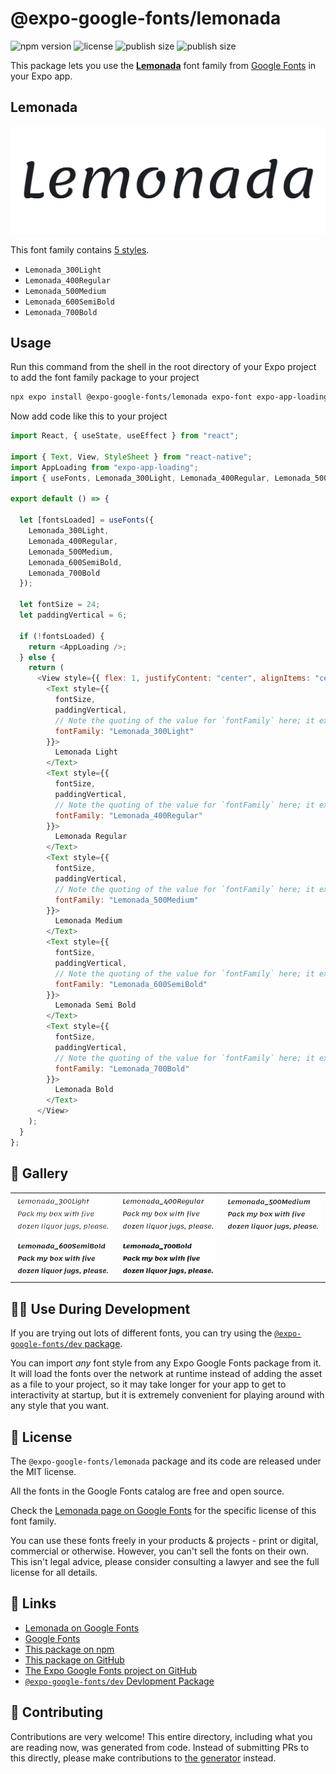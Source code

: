 # @expo-google-fonts/lemonada

![npm version](https://flat.badgen.net/npm/v/@expo-google-fonts/lemonada)
![license](https://flat.badgen.net/github/license/expo/google-fonts)
![publish size](https://flat.badgen.net/packagephobia/install/@expo-google-fonts/lemonada)
![publish size](https://flat.badgen.net/packagephobia/publish/@expo-google-fonts/lemonada)

This package lets you use the [**Lemonada**](https://fonts.google.com/specimen/Lemonada) font family from [Google Fonts](https://fonts.google.com/) in your Expo app.

## Lemonada

![Lemonada](./font-family.png)

This font family contains [5 styles](#-gallery).

- `Lemonada_300Light`
- `Lemonada_400Regular`
- `Lemonada_500Medium`
- `Lemonada_600SemiBold`
- `Lemonada_700Bold`

## Usage

Run this command from the shell in the root directory of your Expo project to add the font family package to your project

```sh
npx expo install @expo-google-fonts/lemonada expo-font expo-app-loading
```

Now add code like this to your project

```js
import React, { useState, useEffect } from "react";

import { Text, View, StyleSheet } from "react-native";
import AppLoading from "expo-app-loading";
import { useFonts, Lemonada_300Light, Lemonada_400Regular, Lemonada_500Medium, Lemonada_600SemiBold, Lemonada_700Bold } from '@expo-google-fonts/lemonada';

export default () => {

  let [fontsLoaded] = useFonts({
    Lemonada_300Light, 
    Lemonada_400Regular, 
    Lemonada_500Medium, 
    Lemonada_600SemiBold, 
    Lemonada_700Bold
  });

  let fontSize = 24;
  let paddingVertical = 6;

  if (!fontsLoaded) {
    return <AppLoading />;
  } else {
    return (
      <View style={{ flex: 1, justifyContent: "center", alignItems: "center" }}>
        <Text style={{
          fontSize,
          paddingVertical,
          // Note the quoting of the value for `fontFamily` here; it expects a string!
          fontFamily: "Lemonada_300Light"
        }}>
          Lemonada Light
        </Text>
        <Text style={{
          fontSize,
          paddingVertical,
          // Note the quoting of the value for `fontFamily` here; it expects a string!
          fontFamily: "Lemonada_400Regular"
        }}>
          Lemonada Regular
        </Text>
        <Text style={{
          fontSize,
          paddingVertical,
          // Note the quoting of the value for `fontFamily` here; it expects a string!
          fontFamily: "Lemonada_500Medium"
        }}>
          Lemonada Medium
        </Text>
        <Text style={{
          fontSize,
          paddingVertical,
          // Note the quoting of the value for `fontFamily` here; it expects a string!
          fontFamily: "Lemonada_600SemiBold"
        }}>
          Lemonada Semi Bold
        </Text>
        <Text style={{
          fontSize,
          paddingVertical,
          // Note the quoting of the value for `fontFamily` here; it expects a string!
          fontFamily: "Lemonada_700Bold"
        }}>
          Lemonada Bold
        </Text>
      </View>
    );
  }
};
```

## 🔡 Gallery


||||
|-|-|-|
|![Lemonada_300Light](./Lemonada_300Light.ttf.png)|![Lemonada_400Regular](./Lemonada_400Regular.ttf.png)|![Lemonada_500Medium](./Lemonada_500Medium.ttf.png)||
|![Lemonada_600SemiBold](./Lemonada_600SemiBold.ttf.png)|![Lemonada_700Bold](./Lemonada_700Bold.ttf.png)|||


## 👩‍💻 Use During Development

If you are trying out lots of different fonts, you can try using the [`@expo-google-fonts/dev` package](https://github.com/expo/google-fonts/tree/master/font-packages/dev#readme).

You can import _any_ font style from any Expo Google Fonts package from it. It will load the fonts over the network at runtime instead of adding the asset as a file to your project, so it may take longer for your app to get to interactivity at startup, but it is extremely convenient for playing around with any style that you want.


## 📖 License

The `@expo-google-fonts/lemonada` package and its code are released under the MIT license.

All the fonts in the Google Fonts catalog are free and open source.

Check the [Lemonada page on Google Fonts](https://fonts.google.com/specimen/Lemonada) for the specific license of this font family.

You can use these fonts freely in your products & projects - print or digital, commercial or otherwise. However, you can't sell the fonts on their own. This isn't legal advice, please consider consulting a lawyer and see the full license for all details.

## 🔗 Links

- [Lemonada on Google Fonts](https://fonts.google.com/specimen/Lemonada)
- [Google Fonts](https://fonts.google.com/)
- [This package on npm](https://www.npmjs.com/package/@expo-google-fonts/lemonada)
- [This package on GitHub](https://github.com/expo/google-fonts/tree/master/font-packages/lemonada)
- [The Expo Google Fonts project on GitHub](https://github.com/expo/google-fonts)
- [`@expo-google-fonts/dev` Devlopment Package](https://github.com/expo/google-fonts/tree/master/font-packages/dev)

## 🤝 Contributing

Contributions are very welcome! This entire directory, including what you are reading now, was generated from code. Instead of submitting PRs to this directly, please make contributions to [the generator](https://github.com/expo/google-fonts/tree/master/packages/generator) instead.
